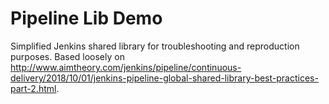 # Pipeline Lib Demo

Simplified Jenkins shared library for troubleshooting and reproduction
purposes. Based loosely on http://www.aimtheory.com/jenkins/pipeline/continuous-delivery/2018/10/01/jenkins-pipeline-global-shared-library-best-practices-part-2.html.
